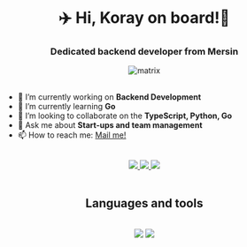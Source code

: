 <h1 align="center"> ✈️ Hi, Koray on board!👋</h1>
<h3 align=center> Dedicated backend developer from Mersin</h3>

<div align="center"> 
    <img src="https://media4.giphy.com/media/v1.Y2lkPTc5MGI3NjExZzB3aWNueTg5dnQwMHRpczEwaGNwaWlkbzlncm4ybWc0ZDllOGxsMSZlcD12MV9pbnRlcm5hbF9naWZfYnlfaWQmY3Q9Zw/A06UFEx8jxEwU/giphy.gif" alt="matrix">
</div>
<br/>

- 🔭 I’m currently working on **Backend Development**
- 🌱 I’m currently learning **Go**
- 👯 I’m looking to collaborate on the **TypeScript, Python, Go**
- 💬 Ask me about **Start-ups and team management**
- 📫 How to reach me: <a href="mailto:korayvatan01@gmail.com">Mail me!</a>
<br/>
<div align="center"> 
  <a  target="_blank" href="mailto:korayvatan01@gmail.com">
    <img src="https://img.shields.io/badge/Gmail-333333?style=for-the-badge&logo=gmail&logoColor=red" />
  </a>
  <a target="_blank" href="https://linkedin.com/in/korayv">
    <img src="https://img.shields.io/badge/LinkedIn-0077B5?style=for-the-badge&logo=linkedin&logoColor=bwhitelue" target="_blank" />
  </a>
  
  <a target="_blank" href="https://korayv.github.io">
     <img src="https://img.shields.io/badge/Portfolio-FF5722?style=for-the-badge&logo=todoist&logoColor=white" target="_blank" /> 
  </a> 
</div>
<br>

<h2 align="center">Languages and tools</h2>
<br/>
<div align="center">
    <img src="https://skillicons.dev/icons?i=react,bootstrap,html,css,php,tailwind,git,gcp,figma,go,python" />
    <img src="https://skillicons.dev/icons?i=java,dart,nodejs,javascript,typescript,react,postgres,nextjs" /><br>
</div>
